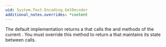```yaml
---
uid: System.Text.Encoding.GetDecoder
additional_notes.overrides: *content
---
```


<p>The default implementation returns a <xref href="System.Text.Decoder"></xref> that calls the <xref href="System.Text.Encoding.GetCharCount(System.Byte[])"></xref> and <xref href="System.Text.Encoding.GetChars(System.Byte[])"></xref> methods of the current <xref href="System.Text.Encoding"></xref>. You must override this method to return a <xref href="System.Text.Decoder"></xref> that maintains its state between calls.</p>


